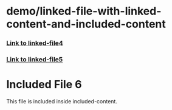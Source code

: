 # demo/linked-file-with-linked-content-and-included-content

### [Link to linked-file4](../sections/demo/linked-file4_en.md)

### [Link to linked-file5](../../../sections/demo/linked-file5_en.md)

# Included File 6
This file is included inside included-content.
